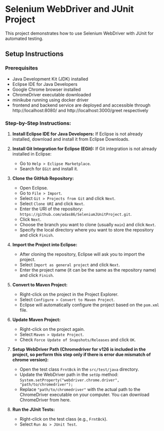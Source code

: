 # Selenium WebDriver and JUnit Project

This project demonstrates how to use Selenium WebDriver with JUnit for automated testing.

## Setup Instructions

### Prerequisites
- Java Development Kit (JDK) installed
- Eclipse IDE for Java Developers
- Google Chrome browser installed
- ChromeDriver executable downloaded
- minikube running using docker driver
- frontend and backend service are deployed and accessible through http://localhost:8080/ and http://localhost:3000/greet respectively

### Step-by-Step Instructions:

1.  **Install Eclipse IDE for Java Developers:** If Eclipse is not already installed, download and install it from Eclipse Downloads.

2.  **Install Git Integration for Eclipse (EGit):** If Git integration is not already installed in Eclipse:

    -   Go to `Help > Eclipse Marketplace`.
    -   Search for `EGit` and install it.
3.  **Clone the GitHub Repository:**

    -   Open Eclipse.
    -   Go to `File > Import`.
    -   Select `Git > Projects from Git` and click `Next`.
    -   Select `Clone URI` and click `Next`.
    -   Enter the URI of the repository: `https://github.com/adas86/SeleniumJUnitProject.git`.
    -   Click `Next`.
    -   Choose the branch you want to clone (usually `main`) and click `Next`.
    -   Specify the local directory where you want to store the repository and click `Finish`.
4.  **Import the Project into Eclipse:**

    -   After cloning the repository, Eclipse will ask you to import the project.
    -   Select `Import as general project` and click `Next`.
    -   Enter the project name (it can be the same as the repository name) and click `Finish`.
5.  **Convert to Maven Project:**

    -   Right-click on the project in the Project Explorer.
    -   Select `Configure > Convert to Maven Project`.
    -   Eclipse will automatically configure the project based on the `pom.xml` file.
6.  **Update Maven Project:**

    -   Right-click on the project again.
    -   Select `Maven > Update Project`.
    -   Check `Force Update of Snapshots/Releases` and click `OK`.
7.  **Setup WebDriver Path (Chromedriver for v126 is included in the project, so perform this step only if there is error due mismatch of chrome version):**

    -   Open the test class `FrntBck` in the `src/test/java` directory.
    -   Update the WebDriver path in the `setUp` method:        
        `System.setProperty("webdriver.chrome.driver", "path/to/chromedriver");`
    -   Replace `"path/to/chromedriver"` with the actual path to the ChromeDriver executable on your computer. You can download ChromeDriver from here.
8.  **Run the JUnit Tests:**

    -   Right-click on the test class (e.g., `FrntBck`).
    -   Select `Run As > JUnit Test`.
